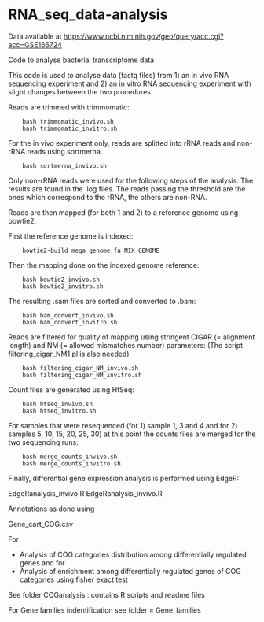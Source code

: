 # RNA_seq_data-analysis

Data available at https://www.ncbi.nlm.nih.gov/geo/query/acc.cgi?acc=GSE166724

Code to analyse bacterial transcriptome data

This code is used to analyse data (fastq files) from 1) an in vivo RNA sequencing experiment and 2) an in vitro RNA sequencing experiment with slight changes between the two procedures.

Reads are trimmed with trimmomatic:

        bash trimmomatic_invivo.sh
        bash trimmomatic_invitro.sh

For the in vivo experiment only, reads are splitted into rRNA reads and non-rRNA reads using sortmerna.

        bash sortmerna_invivo.sh
        
Only non-rRNA reads were used for the following steps of the analysis. The results are found in the .log files. The reads passing the threshold are the ones which correspond to the rRNA, the others are non-RNA.

Reads are then mapped (for both 1 and 2) to a reference genome using bowtie2.

First the reference genome is indexed:

        bowtie2-build mega_genome.fa MIX_GENOME

Then the mapping done on the indexed genome reference:

        bash bowtie2_invivo.sh
        bash bowtie2_invitro.sh
        
The resulting .sam files are sorted and converted to .bam:

        bash bam_convert_invivo.sh
        bash bam_convert_invitro.sh

Reads are filtered for quality of mapping using stringent CIGAR (= alignment length) and NM (= allowed mismatches number) parameters:
(The script filtering_cigar_NM1.pl is also needed)

        bash filtering_cigar_NM_invivo.sh
        bash filtering_cigar_NM_invitro.sh
        
Count files are generated using HtSeq:

        bash htseq_invivo.sh
        bash htseq_invitro.sh
        
For samples that were resequenced (for 1) sample 1, 3 and 4 and for 2) samples 5, 10, 15, 20, 25, 30) at this point the counts files are merged for the two sequencing runs:

        bash merge_counts_invivo.sh
        bash merge_counts_invitro.sh
        
Finally, differential gene expression analysis is performed using EdgeR: 

EdgeRanalysis_invivo.R EdgeRanalysis_invivo.R

Annotations as done using 

Gene_cart_COG.csv

For 
- Analysis of COG categories distribution among differentially regulated genes 
and for 
- Analysis of enrichment among differentially regulated genes of COG categories using fisher exact test

See folder COGanalysis : contains R scripts and readme files

For Gene families indentification see folder = Gene_families

